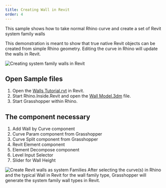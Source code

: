 ```yaml
---
title: Creating Wall in Revit
order: 4
---
```



This sample shows how to take normal Rhino curve and create a set of Revit system family walls

This demonstration is meant to show that true native Revit objects can be created from simple Rhino geometry.  Editing the curve in Rhino will update the walls in Revit.

![Creating system family walls in Revit](/static/images/create-walls-in-revit.jpg)


## Open Sample files
1. Open the [Walls Tutorial.rvt](/walls_tutorial.rvt) in Revit.
1. Start Rhino.Inside.Revit and open the [Wall Model.3dm](/wall_model.3dm) file.
1. Start Grasshopper within Rhino.

## The component necessary
1. Add Wall by Curve component
1. Curve Param component from Grasshopper
1. Curve Split component from Grasshopper
1. Revit Element component
1. Element Decompose component
1. Level Input Selector
1. Slider for Wall Height

![Create Revit walls as system Families](/static/images/create-walls-grasshopper-canvas.png)
After selecting the curve(s) in Rhino and the typical Wall in Revit for the wall family type, Grasshopper will generate the system family wall types  in Revit.
